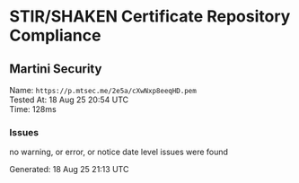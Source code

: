 # STIR/SHAKEN Certificate Repository Compliance

## Martini Security

Name: `https://p.mtsec.me/2e5a/cXwNxp8eeqHD.pem`\
Tested At: 18 Aug 25 20:54 UTC\
Time: 128ms

### Issues

no warning, or error, or notice date level issues were found

Generated: 18 Aug 25 21:13 UTC